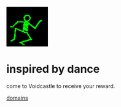 ![dancer](assets/dancer.gif)

# inspired by dance

come to Voidcastle to receive your reward.

 [domains](domains.md)